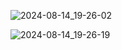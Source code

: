![2024-08-14_19-26-02](https://github.com/user-attachments/assets/2ec97dd2-8510-4786-ab2e-e4b4be93538f)

![2024-08-14_19-26-19](https://github.com/user-attachments/assets/20285d41-95da-4477-8da0-85ca51ed84d9)
